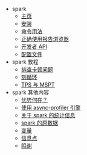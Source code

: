 <!-- _sidebar.md -->

* spark
  * [主页](/)
  * [安装](spark.installation.md)
  * [命令用法](spark.command-usage.md)
  * [正确使用报告浏览器](spark.using-the-viewer.md)
  * [开发者 API](spark.developer-api.md)
  * [配置文件](spark.configuration.md)
* spark 教程
  * [排查卡顿问题](spark-guides.finding-the-cause-of-lag-spikes.md)
  * [刻循环](spark-guides.the-tick-loop.md)
  * [TPS 与 MSPT](spark-guides.tps-and-mspt.md)
* spark 其他内容
  * [优势何在？](spark-misc.spark-vs.-others.md)
  * [使用 async-profiler 引擎](spark-misc.using-async-profiler-engine.md)
  * [关于 spark 的统计信息](spark-misc.about-spark-metrics.md)
  * [spark 的原数据](spark-misc.raw-spark-data.md)
  * [变量](spark-misc.placeholders.md)
  * [信息点](spark-misc.info-points.md)
  * [鸣谢](spark-misc.credits.md)